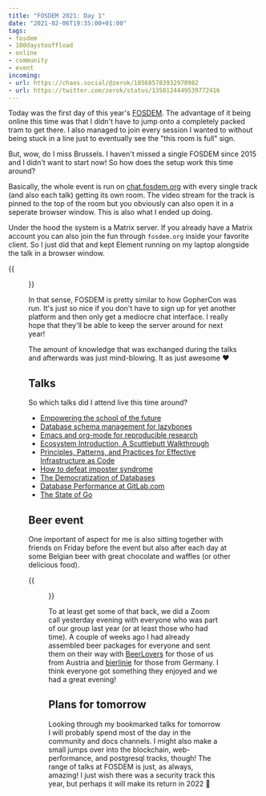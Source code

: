 ```yaml
---
title: "FOSDEM 2021: Day 1"
date: "2021-02-06T19:35:00+01:00"
tags:
- fosdem
- 100daystooffload
- online
- community
- event
incoming:
- url: https://chaos.social/@zerok/105685783932978982
- url: https://twitter.com/zerok/status/1358124449539772416
---
```


Today was the first day of this year's [FOSDEM](https://fosdem.org/2021/). The advantage of it being online this time was that I didn't have to jump onto a completely packed tram to get there. I also managed to join every session I wanted to without being stuck in a line just to eventually see the "this room is full" sign.

But, wow, do I miss Brussels. I haven't missed a single FOSDEM since 2015 and I didn't want to start now! So how does the setup work this time around?

Basically, the whole event is run on [chat.fosdem.org](https://chat.fosdem.org) with every single track (and also each talk) getting its own room. The video stream for the track is pinned to the top of the room but you obviously can also open it in a seperate browser window. This is also what I ended up doing.

Under the hood the system is a Matrix server. If you already have a Matrix account you can also join the fun through `fosdem.org` inside your favorite client. So I just did that and kept Element running on my laptop alongside the talk in a browser window.

{{<figure src="/media/2021/fosdem-setup.png" caption="Element client on the left, conference live-stream on the right ❤️">}}

In that sense, FOSDEM is pretty similar to how GopherCon was run. It's just so nice if you don't have to sign up for yet another platform and then only get a mediocre chat interface. I really hope that they'll be able to keep the server around for next year!

The amount of knowledge that was exchanged during the talks and afterwards was just mind-blowing. It as just awesome ❤️

## Talks

So which talks did I attend live this time around?

- [Empowering the school of the future](https://fosdem.org/2021/schedule/event/fuss_remote_access/)
- [Database schema management for lazybones](https://fosdem.org/2021/schedule/event/postgresql_database_schema_management_for_lazybones_from_chaos_to_heaven/)
- [Emacs and org-mode for reproducible research](https://fosdem.org/2021/schedule/event/open_research_emacs_orgmode/)
- [Ecosystem Introduction, A Scuttlebutt Walkthrough](https://fosdem.org/2021/schedule/event/scuttlebutt_ecosystem_introduction/)
- [Principles, Patterns, and Practices for Effective Infrastructure as Code](https://fosdem.org/2021/schedule/event/principlespatternspracticeseffectiveiac/)
- [How to defeat imposter syndrome](https://fosdem.org/2021/schedule/event/imposter_syndrome/)
- [The Democratization of Databases](https://fosdem.org/2021/schedule/event/database_democratization/)
- [Database Performance at GitLab.com](https://fosdem.org/2021/schedule/event/postgresql_database_performance_at_gitlab_com/)
- [The State of Go](https://fosdem.org/2021/schedule/event/stateofgo/)

## Beer event

One important of aspect for me is also sitting together with friends on Friday before the event but also after each day at some Belgian beer with great chocolate and waffles (or other delicious food).

{{<figure src="/media/2021/fosdem-beerpackage.jpg" caption="Just one of the packages I sent out: La Chouffe, Tremens, Floris Nickeberry, Leffe Blond">}}

To at least get some of that back, we did a Zoom call yesterday evening with everyone who was part of our group last year (or at least those who had time). A couple of weeks ago I had already assembled beer packages for everyone and sent them on their way with [BeerLovers](https://www.beerlovers.at/) for those of us from Austria and [bierlinie](https://www.bierlinie-shop.de/) for those from Germany. I think everyone got something they enjoyed and we had a great evening!

## Plans for tomorrow

Looking through my bookmarked talks for tomorrow I will probably spend most of the day in the community and docs channels. I might also make a small jumps over into the blockchain, web-performance, and postgresql tracks, though! The range of talks at FOSDEM is just, as always, amazing! I just wish there was a security track this year, but perhaps it will make its return in 2022 🙂
